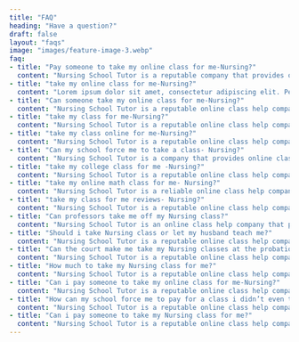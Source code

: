 ```yaml
---
title: "FAQ"
heading: "Have a question?"
draft: false
layout: "faqs"
image: "images/feature-image-3.webp"
faq:
- title: "Pay someone to take my online class for me-Nursing?"
  content: "Nursing School Tutor is a reputable company that provides online class help services to nursing students. Many nursing students have to juggle their studies with work and personal responsibilities, making it difficult for them to attend all their online classes. As a result, they may feel overwhelmed and stressed out, which can negatively affect their academic performance. One solution to this problem is to pay someone to take your online class for you. Nursing School Tutor has a team of experienced nursing tutors who are knowledgeable about various nursing subjects, including pharmacology, anatomy, and physiology. These tutors are available to take your online classes, complete your assignments, and even take your exams on your behalf. Hiring Nursing School Tutor to take your online class for you can be a great way to reduce stress and free up time for other important activities. With the help of their expert tutors, you can rest assured that you will receive top-notch grades in your online nursing classes. Moreover, Nursing School Tutor takes confidentiality seriously and ensures that all your personal and academic information remains private. They also provide round-the-clock customer support to answer any questions or concerns you may have. In conclusion, paying someone to take your online class for you is a practical solution for busy nursing students who want to maintain good grades without sacrificing their personal and work-life balance. Nursing School Tutor is a reliable and trustworthy company that can provide you with the support you need to succeed in your nursing program."
- title: "take my online class for me-Nursing?"
  content: "Lorem ipsum dolor sit amet, consectetur adipiscing elit. Pellentesque fermentum vitae ridiculus phaetra, eget leo. Massa laoreet quam viverra sagittis hac netus vitae.Nursing School Tutor is a reputable online class help company that specializes in assisting nursing students with their coursework. The company has a team of experienced nursing tutors who are available to take your online class for you. This service is particularly beneficial to students who are struggling to balance their academic studies with work and other commitments. Taking an online nursing class can be challenging, especially when it comes to understanding complex medical terminologies and concepts. Nursing School Tutor tutors have in-depth knowledge and understanding of various nursing subjects, including pharmacology, anatomy, and physiology. They are equipped to handle any nursing class, ensuring that you receive the best possible grades. Hiring Nursing School Tutor to take your online nursing class for you is a straightforward process. All you need to do is provide them with the course information, and they will take care of the rest. Their tutors are available 24/7, and you can communicate with them at any time to check on your progress. When you hire Nursing School Tutor to take your online nursing class, you can rest assured that your personal and academic information will be kept confidential. The company also guarantees timely delivery of your assignments and promises to complete your coursework before the deadline. In conclusion, Nursing School Tutor is a reliable and reputable online class help company that can take your nursing classes for you. With their experienced nursing tutors, you can be sure of receiving top grades in your coursework. Hiring them will free up your time, reduce stress, and ensure that you excel in your nursing program."
- title: "Can someone take my online class for me-Nursing?"
  content: "Nursing School Tutor is a reputable online class help company that offers assistance to nursing students who are struggling to balance their studies with work and other commitments. The company provides a wide range of services, including taking your online nursing classes for you. This service is particularly beneficial to students who are wondering, “can someone take my online class for me-Nursing?” Taking an online nursing class can be daunting, especially when it comes to understanding medical terminologies and concepts. Nursing School Tutor has a team of experienced nursing tutors who have in-depth knowledge of various nursing subjects. These tutors are available to take your online nursing classes, complete your assignments, and even take your exams on your behalf. Hiring Nursing School Tutor to take your online nursing class for you can be a great way to reduce stress and free up time for other important activities. With the help of their expert tutors, you can be assured of receiving top grades in your nursing classes. Nursing School Tutor guarantees confidentiality and ensures that your personal and academic information remains private. They also provide timely delivery of your assignments, ensuring that your coursework is completed before the deadline. In conclusion, Nursing School Tutor is a reliable and trustworthy online class help company that can take your nursing classes for you. With their experienced nursing tutors, you can be sure of achieving academic success without sacrificing your personal and work-life balance. So, if you’re wondering, “can someone take my online class for me-Nursing?” - Nursing School Tutor is the answer."
- title: "take my class for me-Nursing?"
  content: "Nursing School Tutor is a reputable online class help company that provides assistance to nursing students who are struggling to keep up with their coursework. One of the services they offer is taking your online nursing classes for you. This service is beneficial to students who are wondering, “can someone take my class for me-Nursing?” Taking an online nursing class can be challenging, especially when you have other commitments such as work and family. Nursing School Tutor has a team of experienced nursing tutors who are available to take your online nursing classes, complete your assignments, and even take your exams on your behalf. Hiring Nursing School Tutor to take your online nursing class for you can be a great way to reduce stress and free up time for other important activities. With the help of their expert tutors, you can be assured of receiving top grades in your nursing classes. Nursing School Tutor guarantees confidentiality and ensures that your personal and academic information remains private. They also provide timely delivery of your assignments, ensuring that your coursework is completed before the deadline. In conclusion, Nursing School Tutor is a reliable and trustworthy online class help company that can take your nursing classes for you. With their experienced nursing tutors, you can be sure of achieving academic success without sacrificing your personal and work-life balance. So, if you’re wondering, “can someone take my class for me-Nursing?” - Nursing School Tutor is the answer"
- title: "take my class online for me-Nursing?"
  content: "Nursing School Tutor is a reputable online class help company that specializes in assisting nursing students with their coursework. The company provides a wide range of services, including taking your online nursing classes for you. This service is particularly beneficial to students who are struggling to balance their academic studies with work and other commitments. Taking an online nursing class can be challenging, especially when it comes to understanding complex medical terminologies and concepts. Nursing School Tutor has a team of experienced nursing tutors who have in-depth knowledge of various nursing subjects, including pharmacology, anatomy, and physiology. These tutors are equipped to handle any nursing class, ensuring that you receive the best possible grades. Hiring Nursing School Tutor to take your online nursing class for you is a straightforward process. All you need to do is provide them with the course information, and they will take care of the rest. Their tutors are available 24/7, and you can communicate with them at any time to check on your progress. When you hire Nursing School Tutor to take your online nursing class, you can rest assured that your personal and academic information will be kept confidential. The company also guarantees timely delivery of your assignments and promises to complete your coursework before the deadline. In conclusion, Nursing School Tutor is a reliable and reputable online class help company that can take your nursing classes for you. With their experienced nursing tutors, you can be sure of receiving top grades in your coursework. Hiring them will free up your time, reduce stress, and ensure that you excel in your nursing program. So, if you’re wondering, “can someone take my class online for me- Nursing?” - Nursing School Tutor is the answer."
- title: "Can my school force me to take a class- Nursing?"
  content: "Nursing School Tutor is a company that provides online class help services to nursing students. One question that nursing students may have is, “Can my school force me to take a class-Nursing?” The answer is yes, your school can require you to take certain classes as part of your nursing program. Nursing programs are designed to provide students with a comprehensive education in the field of nursing. Schools have specific requirements that students must fulfill in order to graduate and become licensed nurses. This includes taking certain classes, such as anatomy, physiology, pharmacology, and nursing theory. While some students may not be interested in taking certain classes, it is important to understand that these courses are essential to becoming a successful nurse. The knowledge and skills gained in these classes are crucial to providing safe and effective patient care. If you are struggling with a specific class, Nursing School Tutor can provide online class help services to assist you. Their experienced nursing tutors are equipped to handle any nursing class, ensuring that you receive the best possible grades. In conclusion, while it may be frustrating to be required to take certain classes, it is important to remember that they are essential to becoming a successful nurse. If you are struggling with a specific class, consider seeking help from Nursing School Tutor to ensure that you receive the education and training you need to excel in your nursing program."
- title: "take my college class for me -Nursing?"
  content: "Nursing School Tutor is a reputable online class help company that provides assistance to nursing students who are struggling to balance their studies with work and other commitments. One of the services they offer is taking your college nursing classes for you. This service is particularly beneficial to students who are wondering, “can someone take my college class for me-Nursing?” Taking a college nursing class can be challenging, especially when you have other commitments such as work and family. Nursing School Tutor has a team of experienced nursing tutors who are available to take your college nursing classes, complete your assignments, and even take your exams on your behalf. Hiring Nursing School Tutor to take your college nursing class for you can be a great way to reduce stress and free up time for other important activities. With the help of their expert tutors, you can be assured of receiving top grades in your college nursing classes. Nursing School Tutor guarantees confidentiality and ensures that your personal and academic information remains private. They also provide timely delivery of your assignments, ensuring that your coursework is completed before the deadline. In conclusion, Nursing School Tutor is a reliable and trustworthy online class help company that can take your college nursing classes for you. With their experienced nursing tutors, you can be sure of achieving academic success without sacrificing your personal and work-life balance. So, if you’re wondering, “can someone take my college class for me-Nursing?” - Nursing School Tutor is the answer."
- title: "take my online math class for me- Nursing?"
  content: "Nursing School Tutor is a reliable online class help company that provides assistance to nursing students who are struggling to keep up with their coursework. The company specializes in assisting students with various nursing subjects, including math. If you’re a nursing student struggling with a math class, you may be wondering, “can someone take my online math class for me- Nursing?” Nursing School Tutor is here to help. Math can be a challenging subject for some nursing students, and taking an online math class can be even more challenging. Nursing School Tutor has a team of experienced math tutors who can take your online math class for you, complete your assignments, and even take your exams on your behalf. Their math tutors are knowledgeable about various math topics, including algebra, calculus, and statistics. Hiring Nursing School Tutor to take your online math class for you can be a great way to reduce stress and free up time for other important activities. With the help of their expert tutors, you can be assured of receiving top grades in your online math class. Nursing School Tutor guarantees confidentiality and ensures that your personal and academic information remains private. They also provide timely delivery of your assignments, ensuring that your coursework is completed before the deadline. In conclusion, Nursing School Tutor is a reliable and trustworthy online class help company that can take your online math class for you. With their experienced math tutors, you can be sure of achieving academic success without sacrificing your personal and work-life balance. So, if you’re wondering, “can someone take my online math class for me- Nursing?” - Nursing School Tutor is the answer."
- title: "take my class for me reviews- Nursing?"
  content: "Nursing School Tutor is a reputable online class help company that provides assistance to nursing students who are struggling to keep up with their coursework. If you’re wondering whether you should hire Nursing School Tutor to take your nursing class for you, it’s important to read reviews from previous clients. One of the best ways to assess the quality of Nursing School Tutor’s services is to read reviews from previous clients. Reviews can give you an insight into the experiences of other nursing students who have used their services. Many nursing students have left positive reviews of Nursing School Tutor’s services. They praise the company for its timely delivery of assignments, knowledgeable tutors, and excellent customer support. Many students have reported that they were able to improve their grades with the help of Nursing School Tutor. Moreover, Nursing School Tutor takes confidentiality seriously and ensures that all personal and academic information remains private. They also provide round-the-clock customer support to answer any questions or concerns you may have. In conclusion, Nursing School Tutor is a reliable and reputable online class help company that can take your nursing class for you. Reviews from previous clients suggest that their services are of high quality, and their experienced nursing tutors can help you achieve academic success without sacrificing your personal and work-life balance. So, if you’re looking for someone to take your nursing class for you, Nursing School Tutor may be the solution you need."
- title: "Can professors take me off my Nursing class?"
  content: "Nursing School Tutor is an online class help company that provides assistance to nursing students who are struggling to keep up with their coursework. One question that nursing students may have is, “Can professors take me off my Nursing class?” The answer is yes, professors have the authority to remove students from their Nursing classes. Professors may remove students from their classes for various reasons, such as a lack of attendance, poor academic performance, or violation of school policies. It is important to review your school’s policies regarding class attendance and academic performance to avoid being removed from your Nursing class. If you have been removed from your Nursing class, it can be challenging to catch up on missed coursework and maintain your academic progress. Nursing School Tutor can provide online class help services to assist you in catching up on missed coursework and ensuring that you receive the best possible grades. Their experienced nursing tutors are equipped to handle any Nursing class, ensuring that you receive the education and training you need to excel in your nursing program. They can help you catch up on missed coursework, complete assignments, and even take exams on your behalf. In conclusion, professors have the authority to remove students from their Nursing classes. If you have been removed from your class, consider seeking help from Nursing School Tutor to ensure that you receive the education and training you need to excel in your nursing program. Their online class help services can help you catch up on missed coursework and maintain your academic progress."
- title: "Should i take Nursing class or let my husband teach me?"
  content: "Nursing School Tutor is a reputable online class help company that provides assistance to nursing students who are struggling to keep up with their coursework. One question that some nursing students may have is, “Should I take a Nursing class or let my husband teach me?” The answer is that it is recommended to take a Nursing class from a qualified instructor. While your husband may have knowledge in the field of nursing, taking a class from a qualified instructor has many advantages. A qualified instructor can provide you with a structured curriculum, access to resources, and feedback on your performance. Additionally, taking a Nursing class from a qualified instructor can help you meet the requirements for graduation and licensure. Nursing School Tutor offers online Nursing classes with experienced tutors who have in-depth knowledge of various Nursing subjects, including anatomy, physiology, pharmacology, and nursing theory. Their tutors are equipped to handle any Nursing class, ensuring that you receive the best possible grades. Taking a Nursing class from Nursing School Tutor can be a great way to reduce stress and free up time for other important activities. With the help of their expert tutors, you can be assured of receiving top grades in your Nursing class. In conclusion, while it may be tempting to let your husband teach you, taking a Nursing class from a qualified instructor has many advantages. Nursing School Tutor offers online Nursing classes with experienced tutors who can help you achieve academic success without sacrificing your personal and work-life balance. So, if you’re considering taking a Nursing class, consider seeking help from Nursing School Tutor."
- title: "Can the court make me take my Nursing classes at the probation office?"
  content: "Nursing School Tutor is a reputable online class help company that provides assistance to nursing students who are struggling to keep up with their coursework. One question that some nursing students may have is, “Can the court make me take my Nursing classes at the probation office?” The answer is yes, the court can require you to take your Nursing classes at the probation office. If you are on probation, the court may require you to take certain classes as part of your probation requirements. This may include taking Nursing classes at the probation office. It is important to comply with the court’s requirements to avoid further legal consequences.While taking Nursing classes at the probation office may be challenging, Nursing School Tutor can provide online class help services to assist you. Their experienced nursing tutors are equipped to handle any Nursing class, ensuring that you receive the best possible grades. If you are required to take Nursing classes at the probation office, you can still benefit from the help of Nursing School Tutor. Their online class help services can help you catch up on missed coursework, complete assignments, and even take exams on your behalf. In conclusion, the court can require you to take Nursing classes at the probation office as part of your probation requirements. If you are struggling to keep up with your coursework, consider seeking help from Nursing School Tutor. Their experienced nursing tutors can help you achieve academic success and meet the requirements of your probation."
- title: "How much to take my Nursing class for me?"
  content: "Nursing School Tutor is a reputable online class help company that provides assistance to nursing students who are struggling to keep up with their coursework. One question that some nursing students may have is, “How much to take my Nursing class for me?” The cost of taking a Nursing class depends on several factors. Factors that may affect the cost of taking a Nursing class include the length of the class, the number of assignments, and the complexity of the course material. Additionally, the cost may vary depending on the level of assistance you require, such as help with assignments, exams, or both. Nursing School Tutor offers competitive pricing for their online class help services. They offer a variety of payment options, including payment plans, to make their services accessible to nursing students on a budget. While the cost of taking a Nursing class may seem expensive, it is important to consider the value of the education and training you will receive. Nursing School Tutor’s experienced nursing tutors can help you achieve academic success and provide you with the knowledge and skills necessary to become a successful nurse. In conclusion, the cost of taking a Nursing class varies depending on several factors. Nursing School Tutor offers competitive pricing for their online class help services and can provide you with the education and training you need to excel in your nursing program. Consider seeking help from Nursing School Tutor to ensure that you receive the best possible grades and achieve academic success."
- title: "Can i pay someone to take my online class for me-Nursing?"
  content: "Nursing School Tutor is a reputable online class help company that provides assistance to nursing students who are struggling to keep up with their coursework. One question that some nursing students may have is, “Can I pay someone to take my online class for me-Nursing?” The answer is yes, you can hire Nursing School Tutor to take your online Nursing class for you. Hiring Nursing School Tutor to take your online class for you can be a great way to reduce stress and free up time for other important activities. With the help of their expert tutors, you can be assured of receiving top grades in your Nursing class. Nursing School Tutor has a team of experienced nursing tutors who are equipped to handle any Nursing class, ensuring that you receive the best possible grades. They offer timely delivery of your assignments and guarantee confidentiality to ensure that your personal and academic information remains private. When you hire Nursing School Tutor to take your online class for you, you can rest assured that you are receiving high-quality education and training. Their tutors provide you with the knowledge and skills necessary to become a successful nurse, ensuring that you meet the requirements for graduation and licensure. In conclusion, if you’re struggling to keep up with your online Nursing class, you can hire Nursing School Tutor to take your class for you. With their experienced nursing tutors, you can be sure of achieving academic success without sacrificing your personal and work-life balance. So, if you’re wondering, “can I pay someone to take my online class for me-Nursing?” - Nursing School Tutor is the solution you need."
- title: "How can my school force me to pay for a class i didn’t even take-Nursing?"
  content: "Nursing School Tutor is a reputable online class help company that provides assistance to nursing students who are struggling to keep up with their coursework. One question that nursing students may have is, “How can my school force me to pay for a class I didn’t even take-Nursing?” It is important to understand that schools have policies and procedures in place regarding tuition and fees. In some cases, schools may require students to pay for classes they did not take due to their policies regarding course drop deadlines and tuition refund policies. Additionally, some schools may require students to pay for classes as part of their enrollment agreement, regardless of whether they took the class or not. If you find yourself in this situation, it is important to review your school’s policies and procedures regarding tuition and fees. You may also want to discuss the situation with your academic advisor or the school’s financial aid office to explore your options. While it may be frustrating to be required to pay for a class you did not take, Nursing School Tutor can provide online class help services to assist you. Their experienced nursing tutors can help you catch up on missed coursework, complete assignments, and even take exams on your behalf. In conclusion, schools have policies and procedures in place regarding tuition and fees that may require students to pay for classes they did not take. If you find yourself in this situation, consider seeking help from Nursing School Tutor to ensure that you receive the education and training you need to excel in your nursing program."
- title: "Can i pay someone to take my Nursing class for me?"
  content: "Nursing School Tutor is a reputable online class help company that provides assistance to nursing students who are struggling to keep up with their coursework. One question that some nursing students may have is, “Can I pay someone to take my Nursing class for me?” The answer is yes, you can hire Nursing School Tutor to take your Nursing class for you. Hiring Nursing School Tutor to take your Nursing class for you can be a great way to reduce stress and free up time for other important activities. With the help of their expert tutors, you can be assured of receiving top grades in your Nursing class. Nursing School Tutor has a team of experienced nursing tutors who are equipped to handle any Nursing class, ensuring that you receive the best possible grades. They offer timely delivery of your assignments and guarantee confidentiality to ensure that your personal and academic information remains private. When you hire Nursing School Tutor to take your Nursing class for you, you can rest assured that you are receiving high-quality education and training. Their tutors provide you with the knowledge and skills necessary to become a successful nurse, ensuring that you meet the requirements for graduation and licensure. In conclusion, if you’re struggling to keep up with your Nursing class, you can hire Nursing School Tutor to take your class for you. With their experienced nursing tutors, you can be sure of achieving academic success without sacrificing your personal and work-life balance. So, if you’re wondering, “can I pay someone to take my Nursing class for me?” - Nursing School Tutor is the solution you need."
---
```

